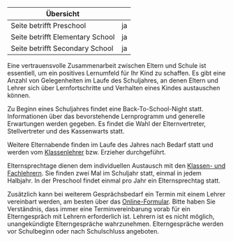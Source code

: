 | Übersicht | |
| --- | --- |
| Seite betrifft Preschool | ja |
| Seite betrifft Elementary School | ja |
| Seite betrifft Secondary School | ja |

Eine vertrauensvolle Zusammenarbeit zwischen Eltern und Schule ist essentiell, um ein positives Lernumfeld für Ihr Kind zu schaffen. Es gibt eine Anzahl von Gelegenheiten im Laufe des Schuljahres, an denen Eltern und Lehrer sich über Lernfortschritte und Verhalten eines Kindes austauschen können.

Zu Beginn eines Schuljahres findet eine Back-To-School-Night statt. Informationen über das bevorstehende Lernprogramm und generelle Erwartungen werden gegeben. Es findet die Wahl der Elternvertreter, Stellvertreter und des Kassenwarts statt.

Weitere Elternabende finden im Laufe des Jahres nach Bedarf statt und werden vom [Klassenlehrer](https://de.wiki.accadis-isb.net/Klassenleitung_und_Fachlehrer "Klassenleitung und Fachlehrer") bzw. Erzieher durchgeführt.

Elternsprechtage dienen dem individuellen Austausch mit den [Klassen- und Fachlehrern](https://de.wiki.accadis-isb.net/Klassenleitung_und_Fachlehrer "Klassenleitung und Fachlehrer"). Sie finden zwei Mal im Schuljahr statt, einmal in jedem Halbjahr. In der Preschool findet einmal pro Jahr ein Elternsprechtag statt.

Zusätzlich kann bei weiterem Gesprächsbedarf ein Termin mit einem Lehrer vereinbart werden, am besten über das [Online-Formular](https://www.accadis-isb.eu/isb-anfragen-inquiries). Bitte haben Sie Verständnis, dass immer eine Terminvereinbarung vorab für ein Elterngespräch mit Lehrern erforderlich ist. Lehrern ist es nicht möglich, unangekündigte Elterngespräche wahrzunehmen. Elterngespräche werden vor Schulbeginn oder nach Schulschluss angeboten.